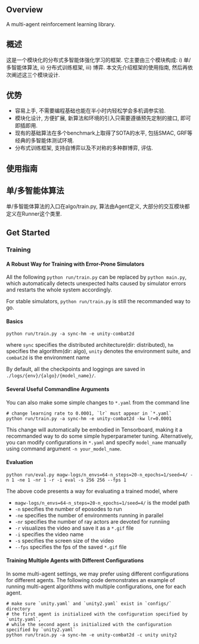 ## Overview

A multi-agent reinforcement learning library. 

## 概述

这是一个模块化的分布式多智能体强化学习的框架. 它主要由三个模块构成: i) 单/多智能体算法, ii) 分布式训练框架, iii) 博弈. 本文先介绍框架的使用指南, 然后再依次阐述这三个模块设计.

## 优势

- 容易上手, 不需要编程基础也能在半小时内轻松学会多机调参实验. 
- 模块化设计, 方便扩展, 新算法和环境的引入只需要遵循预先定制的接口, 即可即插即用.
- 现有的基础算法在多个benchmark上取得了SOTA的水平, 包括SMAC, GRF等经典的多智能体测试环境. 
- 分布式训练框架, 支持自博弈以及不对称的多种群博弈, 评估.

## 使用指南

## 单/多智能体算法

单/多智能体算法的入口在algo/train.py, 算法由Agent定义, 大部分的交互模块都定义在Runner这个类里.

## <a name="start"></a>Get Started

### Training

#### A Robust Way for Training with Error-Prone Simulators

All the following `python run/train.py` can be replaced by `python main.py`, which automatically detects unexpected halts caused by simulator errors and restarts the whole system accordingly. 

For stable simulators, `python run/train.py` is still the recommanded way to go.

#### Basics

```shell
python run/train.py -a sync-hm -e unity-combat2d
```

where `sync` specifies the distributed architecture(dir: distributed), `hm` specifies the algorithm(dir: algo), `unity` denotes the environment suite, and `combat2d` is the environment name

By default, all the checkpoints and loggings are saved in `./logs/{env}/{algo}/{model_name}/`.

#### Several Useful Commandline Arguments

You can also make some simple changes to `*.yaml` from the command line

```shell
# change learning rate to 0.0001, `lr` must appear in `*.yaml`
python run/train.py -a sync-hm -e unity-combat2d -kw lr=0.0001
```

This change will automatically be embodied in Tensorboard, making it a recommanded way to do some simple hyperparameter tuning. Alternatively, you can modify configurations in `*.yaml` and specify `model_name` manually using command argument `-n your_model_name`.

#### Evaluation

```shell
python run/eval.py magw-logs/n_envs=64-n_steps=20-n_epochs=1/seed=4/ -n 1 -ne 1 -nr 1 -r -i eval -s 256 256 --fps 1
```

The above code presents a way for evaluating a trained model, where

- `magw-logs/n_envs=64-n_steps=20-n_epochs=1/seed=4/` is the model path
- `-n` specifies the number of eposodes to run
- `-ne` specifies the number of environments running in parallel
- `-nr` specifies the number of ray actors are devoted for runniing
- `-r` visualizes the video and save it as a `*.gif` file
- `-i` specifies the video name
- `-s` specifies the screen size of the video
- `--fps` specifies the fps of the saved `*.gif` file

#### Training Multiple Agents with Different Configurations

In some multi-agent settings, we may prefer using different configurations for different agents. The following code demonstrates an example of running multi-agent algorithms with multiple configurations, one for each agent.

```shell
# make sure `unity.yaml` and `unity2.yaml` exist in `configs/` directory
# the first agent is initialized with the configuration specified by `unity.yaml`, 
# while the second agent is initialized with the configuration specified by `unity2.yaml`
python run/train.py -a sync-hm -e unity-combat2d -c unity unity2
```
